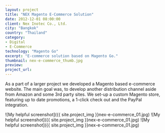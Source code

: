 ```yaml
---
layout: project
title: "NEX Magento E-Commerce Solution"
date: 2012-12-01 08:00:00
client: Nex Inotec Co., Ltd.
city: "Bangkok"
country: "Thailand"
category:
- Digital
- E-Commerce
technology: "Magento Go"
excerpt: "E-commerce solution based on Magento Go."
thumbnail: nex-e-commerce_thumb.jpg
preview:
project_url:
---
```


As a part of a larger project we developed a Magento based e-commerce website. The main goal was, to develop another distribution channel aside from Amazon and some 3rd party sites. We set-up a custom Magento store, featuring up to date promotions, a 1-click check out and the PayPal integration.

![My helpful screenshot]({{ site.project_img }}nex-e-commerce_01.jpg)
![My helpful screenshot]({{ site.project_img }}nex-e-commerce_01.jpg)
![My helpful screenshot]({{ site.project_img }}nex-e-commerce_01.jpg)
